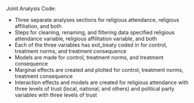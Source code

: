 Joint Analysis Code: 
  - Three separate analyses sections for religious attendance, religious affiliation, and both
  - Steps for cleaning, renaming, and filtering data specified religious attendance variable, religious affilitation variable, and both
  - Each of the three variables has exit_treaty coded in for control, treatment norms, and treatment consequence
  - Models are made for control, treatment norms, and treatment consequence
  - Marginal effects are created and plotted for control, treatment norms, treatment consequence
  - Interaction effects and models are created for religious attendance with three levels of trust (local, national, and others) and political party variables with three levels of trust

